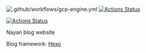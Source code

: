 ![.github/workflows/gcp-engine.yml](https://github.com/nayan-tech/nayan-blog/workflows/.github/workflows/gcp-engine.yml/badge.svg)
[![Actions Status](https://github.com/nayan-tech/nayan-blog/workflows/.github/workflows/gcp-engine.yml/badge.svg)](https://github.com/nayan-tech/nayan-blog/actions)

[![Actions Status](https://github.com/nayan-tech/nayan-blog/workflows/Deploy%20to%20GCP%20VM/badge.svg)](https://github.com/nayan-tech/nayan-blog/actions)

Nayan blog website

Blog framework: [Hexo](https://hexo.io/)
